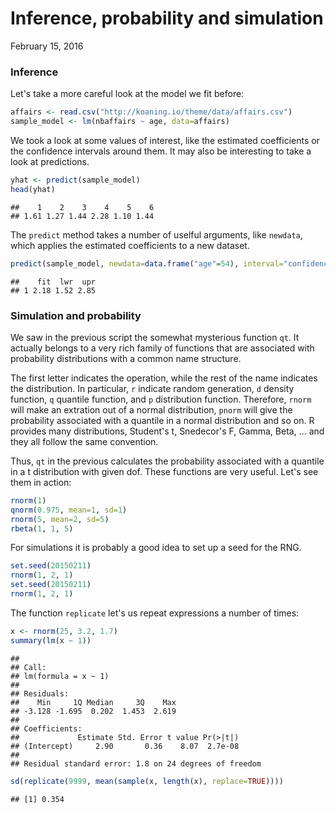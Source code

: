 Inference, probability and simulation
================
February 15, 2016

### Inference

Let's take a more careful look at the model we fit before:

``` r
affairs <- read.csv("http://koaning.io/theme/data/affairs.csv")
sample_model <- lm(nbaffairs ~ age, data=affairs)
```

We took a look at some values of interest, like the estimated coefficients or the confidence intervals around them. It may also be interesting to take a look at predictions.

``` r
yhat <- predict(sample_model)
head(yhat)
```

    ##    1    2    3    4    5    6 
    ## 1.61 1.27 1.44 2.28 1.10 1.44

The `predict` method takes a number of uselful arguments, like `newdata`, which applies the estimated coefficients to a new dataset.

``` r
predict(sample_model, newdata=data.frame("age"=54), interval="confidence")
```

    ##    fit  lwr  upr
    ## 1 2.18 1.52 2.85

### Simulation and probability

We saw in the previous script the somewhat mysterious function `qt`. It actually belongs to a very rich family of functions that are associated with probability distributions with a common name structure.

The first letter indicates the operation, while the rest of the name indicates the distribution. In particular, `r` indicate random generation, `d` density function, `q` quantile function, and `p` distribution function. Therefore, `rnorm` will make an extration out of a normal distribution, `pnorm` will give the probability associated with a quantile in a normal distribution and so on. R provides many distributions, Student's t, Snedecor's F, Gamma, Beta, ... and they all follow the same convention.

Thus, `qt` in the previous calculates the probability associated with a quantile in a t distribution with given dof. These functions are very useful. Let's see them in action:

``` r
rnorm(1)
qnorm(0.975, mean=1, sd=1)
rnorm(5, mean=2, sd=5)
rbeta(1, 1, 5)
```

For simulations it is probably a good idea to set up a seed for the RNG.

``` r
set.seed(20150211)
rnorm(1, 2, 1)
set.seed(20150211)
rnorm(1, 2, 1) 
```

The function `replicate` let's us repeat expressions a number of times:

``` r
x <- rnorm(25, 3.2, 1.7)
summary(lm(x ~ 1))
```

    ## 
    ## Call:
    ## lm(formula = x ~ 1)
    ## 
    ## Residuals:
    ##    Min     1Q Median     3Q    Max 
    ## -3.128 -1.695  0.202  1.453  2.619 
    ## 
    ## Coefficients:
    ##             Estimate Std. Error t value Pr(>|t|)
    ## (Intercept)     2.90       0.36    8.07  2.7e-08
    ## 
    ## Residual standard error: 1.8 on 24 degrees of freedom

``` r
sd(replicate(9999, mean(sample(x, length(x), replace=TRUE))))
```

    ## [1] 0.354
